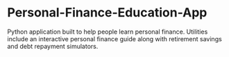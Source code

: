 # Personal-Finance-Education-App
Python application built to help people learn personal finance. 
Utilities include an interactive personal finance guide along with retirement savings and debt repayment simulators.  
